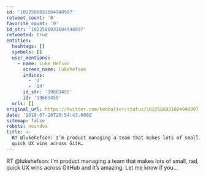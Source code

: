 ```yaml
---
id: '1022586031604948997'
retweet_count: '0'
favorite_count: '0'
id_str: '1022586031604948997'
retweeted: true
entities:
  hashtags: []
  symbols: []
  user_mentions:
    - name: Luke Hefson
      screen_name: lukehefson
      indices:
        - '3'
        - '14'
      id_str: '19663455'
      id: '19663455'
  urls: []
original_url: https://twitter.com/benbalter/status/1022586031604948997
date: '2018-07-26T20:54:43.000Z'
sitemap: false
robots: noindex
title: >-
  RT @lukehefson: I’m product managing a team that makes lots of small, rad,
  quick UX wins across GitH…
---
```


RT @lukehefson: I’m product managing a team that makes lots of small, rad, quick UX wins across GitHub and it’s amazing. Let me know if you…
